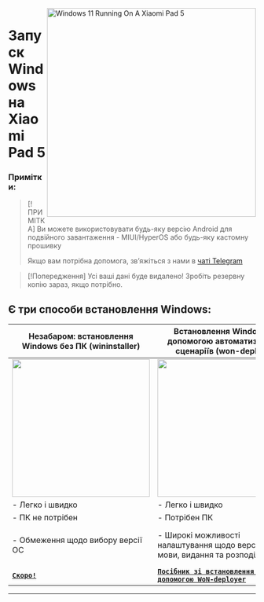 <img align="right" src="https://raw.githubusercontent.com/erdilS/Port-Windows-11-Xiaomi-Pad-5/main/nabu.png" width="425" alt="Windows 11 Running On A Xiaomi Pad 5">

# Запуск Windows на Xiaomi Pad 5

### Примітки:
> [!ПРИМІТКА]
> Ви можете використовувати будь-яку версію Android для подвійного завантаження - MIUI/HyperOS або будь-яку кастомну прошивку
>
> Якщо вам потрібна допомога, зв’яжіться з нами в [чаті Telegram](https://t.me/nabuwoa)


> [!Попередження]
> Усі ваші дані буде видалено! Зробіть резервну копію зараз, якщо потрібно.
>

## Є три способи встановлення Windows:
| **Незабаром: встановлення Windows без ПК (wininstaller)**                                                                        | **Встановлення Windows за допомогою автоматизованих сценаріїв (won-deployer)**                                                 | **Встановлення Windows вручну самостійно**                                                                          |
|----------------------------------------------------------------------------------------------------------------|----------------------------------------------------------------------------------------------------------------|----------------------------------------------------------------------------------------------------------------|
| <a href="nopc-en.md"><img src="Link" width="280"></a> | <a href="won-deployer-install-en.md"><img src="Link" width="280"></a> | <a href="1-partition-en.md"><img src="Link" width="200"></a> |
| - Легко і швидко | - Легко і швидко | - Важче і довше |
| - ПК не потрібен | - Потрібен ПК | - Потрібен ПК |
| - Обмеження щодо вибору версії ОС | - Широкі можливості налаштування щодо версії ОС, мови, видання та розподілу пам’яті | - Широкі можливості налаштування щодо версії ОС, мови, видання та розподілу пам’яті |
| [**`Скоро!`**](selection.md) | [**```Посібник зі встановлення за допомогою WoN-deployer```**](won-deployer-install-en.md) | [**`Інструкція`**](1-partition-en.md) |

---
